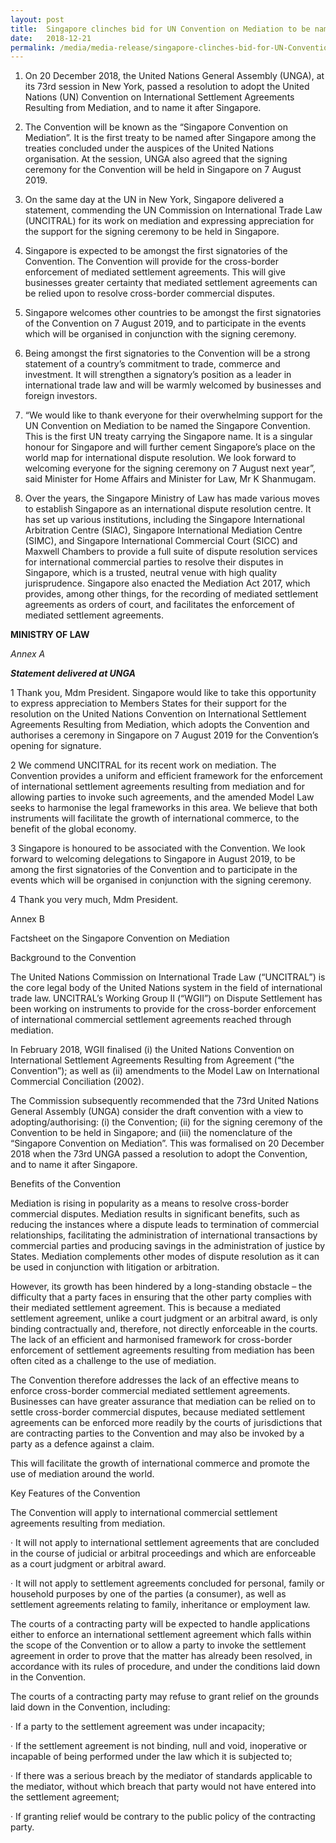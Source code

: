 ```yaml
---
layout: post
title:  Singapore clinches bid for UN Convention on Mediation to be named after Singapore
date:   2018-12-21
permalink: /media/media-release/singapore-clinches-bid-for-UN-Convention-on-Mediation
---
```

1. On 20 December 2018, the United Nations General Assembly (UNGA), at its 73rd session in New York, passed a resolution to adopt the United Nations (UN) Convention on International Settlement Agreements Resulting from Mediation, and to name it after Singapore.

2. The Convention will be known as the “Singapore Convention on Mediation”. It is the first treaty to be named after Singapore among the treaties concluded under the auspices of the United Nations organisation. At the session, UNGA also agreed that the signing ceremony for the Convention will be held in Singapore on 7 August 2019.

3. On the same day at the UN in New York, Singapore delivered a statement, commending the UN Commission on International Trade Law (UNCITRAL) for its work on mediation and expressing appreciation for the support for the signing ceremony to be held in Singapore.
 
4. Singapore is expected to be amongst the first signatories of the Convention. The Convention will provide for the cross-border enforcement of mediated settlement agreements. This will give businesses greater certainty that mediated settlement agreements can be relied upon to resolve cross-border commercial disputes.

5. Singapore welcomes other countries to be amongst the first signatories of the Convention on 7 August 2019, and to participate in the events which will be organised in conjunction with the signing ceremony.
 
6. Being amongst the first signatories to the Convention will be a strong statement of a country’s commitment to trade, commerce and investment. It will strengthen a signatory’s position as a leader in international trade law and will be warmly welcomed by businesses and foreign investors.

7. “We would like to thank everyone for their overwhelming support for the UN Convention on Mediation to be named the Singapore Convention. This is the first UN treaty carrying the Singapore name. It is a singular honour for Singapore and will further cement Singapore’s place on the world map for international dispute resolution. We look forward to welcoming everyone for the signing ceremony on 7 August next year”, said Minister for Home Affairs and Minister for Law, Mr K Shanmugam.

8. Over the years, the Singapore Ministry of Law has made various moves to establish Singapore as an international dispute resolution centre. It has set up various institutions, including the Singapore International Arbitration Centre (SIAC), Singapore International Mediation Centre (SIMC), and Singapore International Commercial Court (SICC) and Maxwell Chambers to provide a full suite of dispute resolution services for international commercial parties to resolve their disputes in Singapore, which is a trusted, neutral venue with high quality jurisprudence. Singapore also enacted the Mediation Act 2017, which provides, among other things, for the recording of mediated settlement agreements as orders of court, and facilitates the enforcement of mediated settlement agreements.

 

**MINISTRY OF LAW**

 

*Annex A*

 

__*Statement delivered at UNGA*__

 

1 Thank you, Mdm President. Singapore would like to take this opportunity to express appreciation to Members States for their support for the resolution on the United Nations Convention on International Settlement Agreements Resulting from Mediation, which adopts the Convention and authorises a ceremony in Singapore on 7 August 2019 for the Convention’s opening for signature.

 

2 We commend UNCITRAL for its recent work on mediation. The Convention provides a uniform and efficient framework for the enforcement of international settlement agreements resulting from mediation and for allowing parties to invoke such agreements, and the amended Model Law seeks to harmonise the legal frameworks in this area. We believe that both instruments will facilitate the growth of international commerce, to the benefit of the global economy.

 

3 Singapore is honoured to be associated with the Convention. We look forward to welcoming delegations to Singapore in August 2019, to be among the first signatories of the Convention and to participate in the events which will be organised in conjunction with the signing ceremony.

 

4 Thank you very much, Mdm President.

 

Annex B

 

Factsheet on the Singapore Convention on Mediation

 

Background to the Convention

 

The United Nations Commission on International Trade Law (“UNCITRAL”) is the core legal body of the United Nations system in the field of international trade law. UNCITRAL’s Working Group II (“WGII”) on Dispute Settlement has been working on instruments to provide for the cross-border enforcement of international commercial settlement agreements reached through mediation.

 

In February 2018, WGII finalised (i) the United Nations Convention on International Settlement Agreements Resulting from Agreement (“the Convention”); as well as (ii) amendments to the Model Law on International Commercial Conciliation (2002).

 

The Commission subsequently recommended that the 73rd United Nations General Assembly (UNGA) consider the draft convention with a view to adopting/authorising: (i) the Convention; (ii) for the signing ceremony of the Convention to be held in Singapore; and (iii) the nomenclature of the “Singapore Convention on Mediation”. This was formalised on 20 December 2018 when the 73rd UNGA passed a resolution to adopt the Convention, and to name it after Singapore.

 

Benefits of the Convention

 

Mediation is rising in popularity as a means to resolve cross-border commercial disputes. Mediation results in significant benefits, such as reducing the instances where a dispute leads to termination of commercial relationships, facilitating the administration of international transactions by commercial parties and producing savings in the administration of justice by States. Mediation complements other modes of dispute resolution as it can be used in conjunction with litigation or arbitration.

 

However, its growth has been hindered by a long-standing obstacle – the difficulty that a party faces in ensuring that the other party complies with their mediated settlement agreement. This is because a mediated settlement agreement, unlike a court judgment or an arbitral award, is only binding contractually and, therefore, not directly enforceable in the courts. The lack of an efficient and harmonised framework for cross-border enforcement of settlement agreements resulting from mediation has been often cited as a challenge to the use of mediation.

 

The Convention therefore addresses the lack of an effective means to enforce cross-border commercial mediated settlement agreements. Businesses can have greater assurance that mediation can be relied on to settle cross-border commercial disputes, because mediated settlement agreements can be enforced more readily by the courts of jurisdictions that are contracting parties to the Convention and may also be invoked by a party as a defence against a claim.

 

This will facilitate the growth of international commerce and promote the use of mediation around the world.

 

Key Features of the Convention

 

The Convention will apply to international commercial settlement agreements resulting from mediation.

·         It will not apply to international settlement agreements that are concluded in the course of judicial or arbitral proceedings and which are enforceable as a court judgment or arbitral award.

·         It will not apply to settlement agreements concluded for personal, family or household purposes by one of the parties (a consumer), as well as settlement agreements relating to family, inheritance or employment law.

 

The courts of a contracting party will be expected to handle applications either to enforce an international settlement agreement which falls within the scope of the Convention or to allow a party to invoke the settlement agreement in order to prove that the matter has already been resolved, in accordance with its rules of procedure, and under the conditions laid down in the Convention.

 

The courts of a contracting party may refuse to grant relief on the grounds laid down in the Convention, including:

·         If a party to the settlement agreement was under incapacity;

·         If the settlement agreement is not binding, null and void, inoperative or incapable of being performed under the law which it is subjected to;

·         If there was a serious breach by the mediator of standards applicable to the mediator, without which breach that party would not have entered into the settlement agreement;

·         If granting relief would be contrary to the public policy of the contracting party.
